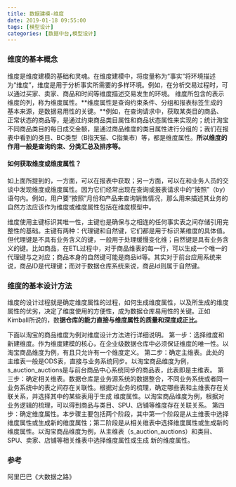 ```yaml
---
title: 数据建模-维度
date: 2019-01-18 09:55:00
tags: [模型设计]
categories: [数据中台,模型设计]
---
```


### 维度的基本概念
维度是维度建模的基础和灵魂。在维度建模中，将度量称为“事实”将环境描述为“维度”，维度是用于分析事实所需要的多样环境。例如，在分析交易过程时，可以通过买家、卖家、商品和时间等维度描述交易发生的环境。
    维度所包含的表示维度的列，称为维度属性。**维度属性是查询约束条件、分组和报表标签生成的基本来源，是数据易用性的关键。**例如，在查询请求中，获取某类目的商品、正常状态的商品等，是通过约束商品类目属性和商品状态属性来实现的；统计淘宝不同商品类目的每日成交金额，是通过商品维度的类目属性进行分组的；我们在报表中看到的类目、BC类型（B指天猫、C指集市）等，都是维度属性。**所以维度的作用一般是查询约束、分类汇总及排序等。**
    
#### 如何获取维度或维度属性？
如上面所提到的，一方面，可以在报表中获取；另一方面，可以在和业务人员的交谈中发现维度或维度属性。因为它们经常出现在查询或报表请求中的“按照”（by）语句内。例如，用户要“按照”月份和产品来查询销售情况，那么用来描述其业务的自然方法应该作为维度或维度属性包括在维度模型中。

维度使用主键标识其唯一性，主键也是确保与之相连的任何事实表之间存储引用完整性的基础。主键有两种：代理键和自然键，它们都是用于标识某维度的具体值。但代理键是不具有业务含义的键，一般用于处理缓慢变化维；自然键是具有业务含义的键。比如商品，在ETL过程中，对于商品维表的每一行，可以生成一个唯一的代理键与之对应；商品本身的自然键可能是商品id等。其实对于前台应用系统来说，商品ID是代理键；而对于数据仓库系统来说，商品Id则属于自然键。

### 维度的基本设计方法
维度的设计过程就是确定维度属性的过程，如何生成维度属性，以及所生成的维度属性的优劣，决定了维度使用的方便性，成为数据仓库易用性的关键。正如Kimball所说的，数**据仓库的能力直接与维度属性的质量和深度成正比。**

下面以淘宝的商品维度为例对维度设计方法进行详细说明。
第一步：选择维度和新建维度。作为维度建模的核心，在企业级数据仓库中必须保证维度的唯一性。以淘宝商品维度为例，有且只允许有一个维度定义。
第二步：确定主维表。此处的主维表一般是ODS表，直接与业务系统同步。以淘宝商品维度为例，s_auction_auctions是与前台商品中心系统同步的商品表，此表即是主维表。
第三步：确定相关维表。数据仓库是业务源系统的数据整合，不同业务系统或者同一业务系统中的表之间存在关联性。根据对业务的梳理，确定哪些表和主维表存在关联关系，并选择其中的某些表用于生成 维度属性。以淘宝商品维度为例，根据对业务逻辑的梳理，可以得到商品与类目、SPU、店铺等维度存在关联关系。
第四步：确定维度属性。本步骤主要包括两个阶段，其中第一个阶段是从主维表中选择维度属性或生成新的维度属性；第二阶段是从相关维表中选择维度属性或生成新的维度属性。以淘宝商品维度为例，从主维表（s_auction_auctions）和类目、SPU、卖家、店铺等相关维表中选择维度属性或生成 新的维度属性。


### 参考
阿里巴巴《大数据之路》